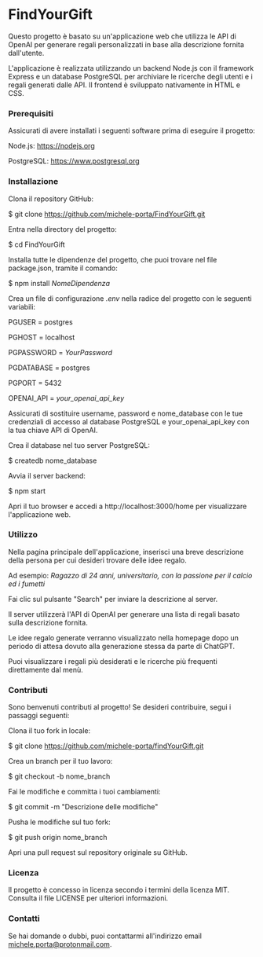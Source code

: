 # FindYourGift
Questo progetto è basato su un'applicazione web che utilizza le API di OpenAI per generare regali personalizzati in base alla descrizione fornita dall'utente. 

L'applicazione è realizzata utilizzando un backend Node.js con il framework Express e un database PostgreSQL per archiviare le ricerche degli utenti e i regali generati dalle API. Il frontend è sviluppato nativamente in HTML e CSS.

### Prerequisiti
Assicurati di avere installati i seguenti software prima di eseguire il progetto:

Node.js: https://nodejs.org

PostgreSQL: https://www.postgresql.org

### Installazione
Clona il repository GitHub:

$ git clone https://github.com/michele-porta/FindYourGift.git

Entra nella directory del progetto:

$ cd FindYourGift

Installa tutte le dipendenze del progetto, che puoi trovare nel file package.json, tramite il comando:

$ npm install *NomeDipendenza*

Crea un file di configurazione *.env* nella radice del progetto con le seguenti variabili:

PGUSER = postgres

PGHOST = localhost

PGPASSWORD = *YourPassword*

PGDATABASE = postgres

PGPORT = 5432

OPENAI_API = *your_openai_api_key*

Assicurati di sostituire username, password e nome_database con le tue credenziali di accesso al database PostgreSQL e your_openai_api_key con la tua chiave API di OpenAI.

Crea il database nel tuo server PostgreSQL:

$ createdb nome_database

Avvia il server backend:

$ npm start

Apri il tuo browser e accedi a http://localhost:3000/home per visualizzare l'applicazione web.

### Utilizzo
Nella pagina principale dell'applicazione, inserisci una breve descrizione della persona per cui desideri trovare delle idee regalo.

Ad esempio: *Ragazzo di 24 anni, universitario, con la passione per il calcio ed i fumetti*

Fai clic sul pulsante "Search" per inviare la descrizione al server.

Il server utilizzerà l'API di OpenAI per generare una lista di regali basato sulla descrizione fornita.

Le idee regalo generate verranno visualizzato nella homepage dopo un periodo di attesa dovuto alla generazione stessa da parte di ChatGPT.

Puoi visualizzare i regali più desiderati e le ricerche più frequenti direttamente dal menù.

### Contributi
Sono benvenuti contributi al progetto! Se desideri contribuire, segui i passaggi seguenti:

Clona il tuo fork in locale:

$ git clone https://github.com/michele-porta/findYourGift.git

Crea un branch per il tuo lavoro:

$ git checkout -b nome_branch

Fai le modifiche e committa i tuoi cambiamenti:

$ git commit -m "Descrizione delle modifiche"

Pusha le modifiche sul tuo fork:

$ git push origin nome_branch

Apri una pull request sul repository originale su GitHub.

### Licenza
Il progetto è concesso in licenza secondo i termini della licenza MIT. Consulta il file LICENSE per ulteriori informazioni.

### Contatti
Se hai domande o dubbi, puoi contattarmi all'indirizzo email michele.porta@protonmail.com.
